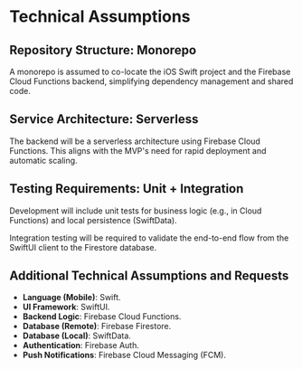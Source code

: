 # Technical Assumptions

## Repository Structure: Monorepo

A monorepo is assumed to co-locate the iOS Swift project and the Firebase Cloud Functions backend, simplifying dependency management and shared code.

## Service Architecture: Serverless

The backend will be a serverless architecture using Firebase Cloud Functions. This aligns with the MVP's need for rapid deployment and automatic scaling.

## Testing Requirements: Unit + Integration

Development will include unit tests for business logic (e.g., in Cloud Functions) and local persistence (SwiftData).

Integration testing will be required to validate the end-to-end flow from the SwiftUI client to the Firestore database.

## Additional Technical Assumptions and Requests

- **Language (Mobile)**: Swift.
- **UI Framework**: SwiftUI.
- **Backend Logic**: Firebase Cloud Functions.
- **Database (Remote)**: Firebase Firestore.
- **Database (Local)**: SwiftData.
- **Authentication**: Firebase Auth.
- **Push Notifications**: Firebase Cloud Messaging (FCM).
